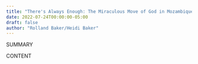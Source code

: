 ```yaml
---
title: "There's Always Enough: The Miraculous Move of God in Mozambique"
date: 2022-07-24T00:00:00-05:00
draft: false
author: "Rolland Baker/Heidi Baker"
---
```


SUMMARY

<!--more-->

CONTENT
